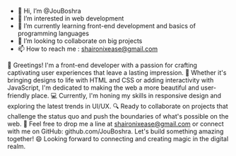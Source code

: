 - 👋 Hi, I’m @JouBoshra
- 👀 I’m interested in web development
- 🌱 I’m currently learning front-end development and basics of programming languages
- 💞️ I’m looking to collaborate on big projects 
- 📫 How to reach me : shaironixease@gmail.com

👋 Greetings! I'm a front-end developer with a passion for crafting captivating user experiences that leave a lasting impression.
🎨 Whether it's bringing designs to life with HTML and CSS or adding interactivity with JavaScript,
 I'm dedicated to making the web a more beautiful and user-friendly place.
💻 Currently, I'm honing my skills in responsive design and exploring the latest trends in UI/UX.
🔍 Ready to collaborate on projects that challenge the status quo and push the boundaries of what's possible on the web.
🚀 Feel free to drop me a line at shaironixease@gmail.com or connect with me on GitHub: github.com/JouBoshra.
Let's build something amazing together! 😄 Looking forward to connecting and creating magic in the digital realm.

<!---
JouBoshra/JouBoshra is a ✨ special ✨ repository because its `README.md` (this file) appears on your GitHub profile.
You can click the Preview link to take a look at your changes.
--->
